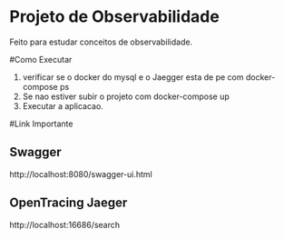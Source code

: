 # Projeto de Observabilidade
Feito para estudar conceitos de observabilidade.

#Como Executar
1) verificar se o docker do mysql e o Jaegger esta de pe com docker-compose ps
2) Se nao estiver subir o projeto com docker-compose up
3) Executar a aplicacao.

#Link Importante
## Swagger
http://localhost:8080/swagger-ui.html
## OpenTracing Jaeger
http://localhost:16686/search
